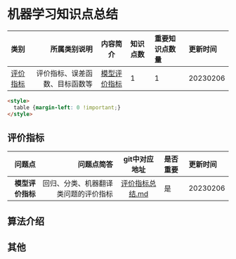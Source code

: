 # 机器学习知识点总结


| 类别 | 所属类别说明 | 内容简介 | 知识点数 | 重要知识点数量 | 更新时间
|:- |-: | :-: | :-  | :- | :- 
|[评价指标](#评价指标) | 评价指标、误差函数、目标函数等 | [模型评价指标](#评价指标) | 1 | 1 | 20230206

```html
<style>
  table {margin-left: 0 !important;}
</style>
```

## 评价指标


| 问题点 | 问题点简答 | git中对应地址 | 是否重要 | 更新时间
|-: |-: | :-:  | :- | :-
|<b id="评价指标">模型评价指标</b> | 回归、分类、机器翻译类问题的评价指标 | [评价指标总结.md](https://github.com/w666x/blog_items/tree/main/summary_nlp/ml/评价指标总结.md)| 是 | 20230206


## 算法介绍


## 其他
